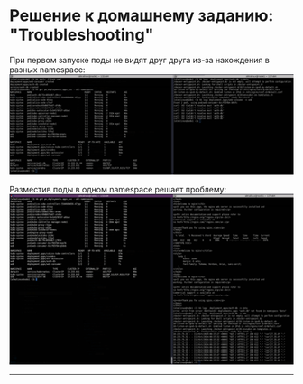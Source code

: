 # Решение к домашнему заданию: "Troubleshooting"
При первом запуске поды не видят друг друга из-за нахождения в разных namespace:
![diff](./screenshots/different_namespaces.png)

Разместив поды в одном namespace решает проблему:
![theSame](./screenshots/the-same_namespaces.png)

---
